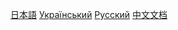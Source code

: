 [日本語](https://github.com/f1qns/Xiaomi-HyperOS-BootLoader-Bypass/blob/master/docs/README-ja.md) [Український](https://github.com/f1qns/Xiaomi-HyperOS-BootLoader-Bypass/blob/master/docs/README-ua.md) [Русский](https://github.com/f1qns/Xiaomi-HyperOS-BootLoader-Bypass/blob/master/docs/README-ru.md) [中文文档](https://github.com/f1qns/Xiaomi-HyperOS-BootLoader-Bypass/blob/master/docs/README-zh.md)
